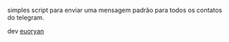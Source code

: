 simples script para enviar uma mensagem padrão para todos os contatos do telegram. 

dev [euoryan](https://euoryan.com)
